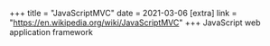 +++
title = "JavaScriptMVC"
date = 2021-03-06
[extra]
link = "https://en.wikipedia.org/wiki/JavaScriptMVC"
+++
JavaScript web application framework

